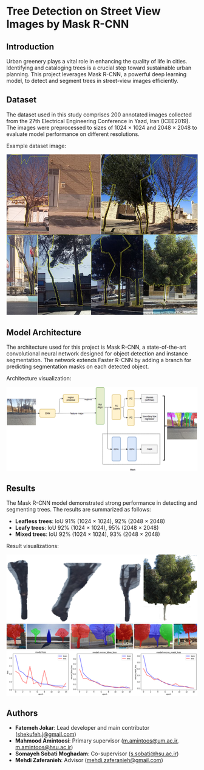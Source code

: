 # Tree Detection on Street View Images by Mask R-CNN

## Introduction
Urban greenery plays a vital role in enhancing the quality of life in cities. Identifying and cataloging trees is a crucial step toward sustainable urban planning. This project leverages Mask R-CNN, a powerful deep learning model, to detect and segment trees in street-view images efficiently.

## Dataset
The dataset used in this study comprises 200 annotated images collected from the 27th Electrical Engineering Conference in Yazd, Iran (ICEE2019). The images were preprocessed to sizes of 1024 &times; 1024 and 2048 &times; 2048 to evaluate model performance on different resolutions.

Example dataset image:

![Example dataset image showing annotated trees](Images/example_tree_image.JPG)

## Model Architecture
The architecture used for this project is Mask R-CNN, a state-of-the-art convolutional neural network designed for object detection and instance segmentation. The network extends Faster R-CNN by adding a branch for predicting segmentation masks on each detected object.

Architecture visualization:

![Mask R-CNN Architecture](Images/Architecture.PNG)

## Results
The Mask R-CNN model demonstrated strong performance in detecting and segmenting trees. The results are summarized as follows:

- **Leafless trees**: IoU 91% (1024 &times; 1024), 92% (2048 &times; 2048)
- **Leafy trees**: IoU 92% (1024 &times; 1024), 95% (2048 &times; 2048)
- **Mixed trees**: IoU 92% (1024 &times; 1024), 93% (2048 &times; 2048)

Result visualizations:

![Extracted Tree Segmentation Using Mask R-CNN](Images/Figure4.PNG)
![Detailed Pixel-Level Tree Segmentation in an Urban Environment via Mask R-CNN](Images/Figure2.PNG)
![Training Loss and Accuracy Curves.](Images/training_loss_accuracy_curves.PNG)

## Authors

- **Fatemeh Jokar**: Lead developer and main contributor ([shekufeh.j@gmail.com](mailto:shekufeh.j@gmail.com))
- **Mahmood Amintoosi**: Primary supervisor ([m.amintoos@um.ac.ir](mailto:m.amintoos@um.ac.ir), [m.amintoos@hsu.ac.ir](mailto:m.amintoos@hsu.ac.ir))
- **Somayeh Sobati Moghadam**: Co-supervisor ([s.sobati@hsu.ac.ir](mailto:s.sobati@hsu.ac.ir))
- **Mehdi Zaferanieh**: Advisor ([mehdi.zaferanieh@gmail.com](mailto:mehdi.zaferanieh@gmail.com))

